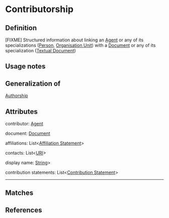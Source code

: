 # Contributorship

## Definition
[FIXME] Structured information about linking an [Agent](../entities/Agent.md) or any of its specializations ([Person](../entities/Person.md), [Organisation Unit](../entities/OrgUnit.md)) with a [Document](../entities/Document.md) or any of its specialization ([Textual Document](../entities/TextualDocumentation.md))

## Usage notes

## Generalization of
[Authorship](../entities/Authorship.md)

## Attributes
contributor: [Agent](../entities/Agent.md)

document: [Document](../entities/Document.md)

affiliations: List<[Affiliation Statement](../entities/AffiliationStatement.md)> 

contacts: List<[URI](../datatypes/URI.md)>

display name: [String](../datatypes/String.md)>

contribution statements: List<[Contribution Statement](../entities/ContributionStatement.md)> 

---

## Matches


## References
